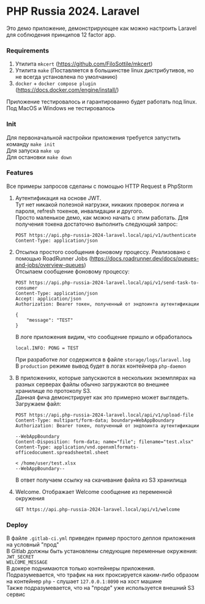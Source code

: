 # PHP Russia 2024. Laravel

Это демо приложение, демонстрирующее как можно настроить Laravel для соблюдения принципов 12 factor app.

### Requirements

1. Утилита `mkcert` (https://github.com/FiloSottile/mkcert)
2. Утилита `make` (Поставляется в большинстве linux дистрибутивов, но не всегда установлена по умолчанию)
3. `docker` + `docker compose plugin` (https://docs.docker.com/engine/install/)

Приложение тестировалось и гарантированно будет работать под linux. Под MacOS и Windows не тестировалось

### Init

Для первоначальной настройки приложения требуется запустить команду `make init`  
Для запуска `make up`  
Для остановки `make down`

### Features

Все примеры запросов сделаны с помощью HTTP Request в PhpStorm

1. Аутентификация на основе JWT.   
   Тут нет никакой полезной нагрузки, никаких проверок логина и пароля, refresh токенов, инвалидации и другого.  
   Просто маленькое демо, как можно начать с этим работать.
   Для получения токена достаточно выполнить следующий запрос:
   ```
   POST https://api.php-russia-2024-laravel.local/api/v1/authenticate
   Content-Type: application/json
   ```

2. Отсылка простого сообщения фоновому процессу. Реализовано с помощью RoadRunner Jobs (https://docs.roadrunner.dev/docs/queues-and-jobs/overview-queues)  
   Отсылаем сообщение фоновому процессу:
   ```
   POST https://api.php-russia-2024-laravel.local/api/v1/send-task-to-consumer
   Content-Type: application/json
   Accept: application/json
   Authorization: Bearer токен, полученный от эндпоинта аутентификации

   {
       "message": "TEST"
   }
   ```

   В логе приложения видим, что сообщение пришло и обработалось

   ```
   local.INFO: PONG = TEST 
   ```

   При разработке лог содержится в файле `storage/logs/laravel.log`  
   В `production` режиме вывод будет в логах контейнера `php-daemon`


3. В приложениях, которые запускаются в нескольких экземплярах на разных серверах файлы обычно загружаются во внешнее хранилище по протоколу S3.    
   Данная фича демонстрирует как это примерно может выглядеть.  
   Загружаем файл:
   ```
   POST https://api.php-russia-2024-laravel.local/api/v1/upload-file
   Content-Type: multipart/form-data; boundary=WebAppBoundary
   Authorization: Bearer токен, полученный от эндпоинта аутентификации

   --WebAppBoundary
   Content-Disposition: form-data; name="file"; filename="test.xlsx"
   Content-Type: application/vnd.openxmlformats-officedocument.spreadsheetml.sheet

   < /home/user/test.xlsx
   --WebAppBoundary--
   ```

   В ответ получаем ссылку на скачивание файла из S3 хранилища

4. Welcome. Отображает Welcome сообщение из переменной окружения

   ```
   GET https://api.php-russia-2024-laravel.local/api/v1/welcome
   ```

### Deploy

В файле `.gitlab-ci.yml` приведен пример простого деплоя приложения на условный "прод"  
В Gitlab должны быть установлены следующие переменные окружения:  
`JWT_SECRET`  
`WELCOME_MESSAGE`  
В докере поднимаются только контейнеры приложения. Подразумевается, что трафик на них проксируется каким-либо образом на контейнер `php` - слушает `127.0.0.1:8090` на хост машине  
Также подразумевается, что на "проде" уже используется внешний S3 сервис
